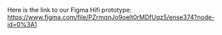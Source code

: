 Here is the link to our Figma Hifi prototype:
https://www.figma.com/file/PZrmqnJo9oelt0rMDfUqz5/ense374?node-id=0%3A1 
